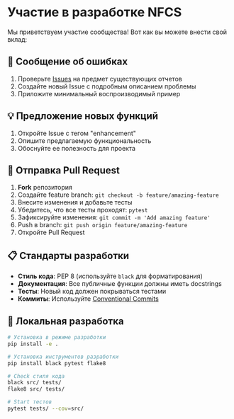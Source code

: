 # Участие в разработке NFCS

Мы приветствуем участие сообщества! Вот как вы можете внести свой вклад:

## 🐛 Сообщение об ошибках

1. Проверьте [Issues](https://github.com/dukeru115/Vortex-Omega/issues) на предмет существующих отчетов
2. Создайте новый Issue с подробным описанием проблемы
3. Приложите минимальный воспроизводимый пример

## 💡 Предложение новых функций

1. Откройте Issue с тегом "enhancement"
2. Опишите предлагаемую функциональность
3. Обоснуйте ее полезность для проекта

## 🔧 Отправка Pull Request

1. **Fork** репозитория
2. Создайте feature branch: `git checkout -b feature/amazing-feature`
3. Внесите изменения и добавьте тесты
4. Убедитесь, что все тесты проходят: `pytest`
5. Зафиксируйте изменения: `git commit -m 'Add amazing feature'`
6. Push в branch: `git push origin feature/amazing-feature`
7. Откройте Pull Request

## 📋 Стандарты разработки

- **Стиль кода**: PEP 8 (используйте `black` для форматирования)
- **Документация**: Все публичные функции должны иметь docstrings
- **Тесты**: Новый код должен покрываться тестами
- **Коммиты**: Используйте [Conventional Commits](https://www.conventionalcommits.org/)

## 🧪 Локальная разработка

```bash
# Установка в режиме разработки
pip install -e .

# Установка инструментов разработки  
pip install black pytest flake8

# Check стиля кода
black src/ tests/
flake8 src/ tests/

# Start тестов
pytest tests/ --cov=src/
```